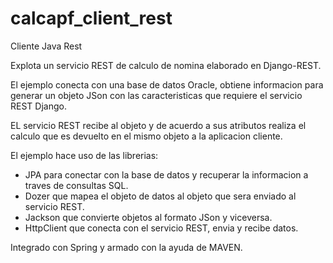 # calcapf_client_rest
Cliente Java Rest

Explota un servicio REST de calculo de nomina elaborado en Django-REST.

El ejemplo conecta con una base de datos Oracle, obtiene informacion para generar un objeto JSon con las caracteristicas que requiere el servicio REST Django.

EL servicio REST recibe al objeto y de acuerdo a sus atributos realiza el calculo que es devuelto en el mismo objeto a la aplicacion cliente.

El ejemplo hace uso de las librerias:

- JPA para conectar con la base de datos y recuperar la informacion a traves de consultas SQL.
- Dozer que mapea el objeto de datos al objeto que sera enviado al servicio REST.
- Jackson que convierte objetos al formato JSon y viceversa.
- HttpClient que conecta con el servicio REST, envia y recibe datos.

Integrado con Spring y armado con la ayuda de MAVEN.




